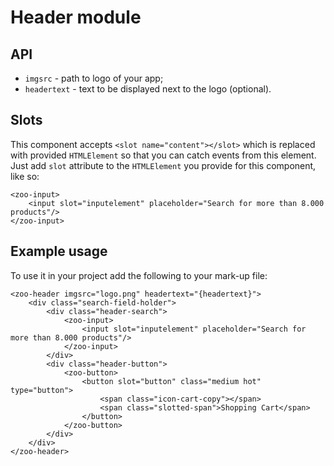 # Header module

## API
* `imgsrc` - path to logo of your app;
* `headertext` - text to be displayed next to the logo (optional).

## Slots
This component accepts `<slot name="content"></slot>` which is replaced with provided `HTMLElement` so that you can catch events from this element.       
Just add `slot` attribute to the `HTMLElement` you provide for this component, like so: 
```
<zoo-input>
	<input slot="inputelement" placeholder="Search for more than 8.000 products"/>
</zoo-input>
```

## Example usage
To use it in your project add the following to your mark-up file:
```
<zoo-header imgsrc="logo.png" headertext="{headertext}">
	<div class="search-field-holder">
		<div class="header-search">
			<zoo-input>
				<input slot="inputelement" placeholder="Search for more than 8.000 products"/>
			</zoo-input>
		</div>
		<div class="header-button">
			<zoo-button>
				<button slot="button" class="medium hot" type="button">
					<span class="icon-cart-copy"></span>
					<span class="slotted-span">Shopping Cart</span>
				</button>
			</zoo-button>
		</div>
	</div>
</zoo-header>
```